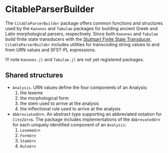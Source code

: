 # CitableParserBuilder

The `CitableParserBuilder` package offers common functions and structures used by the `Kanones` and `Tabulae` packages for building ancient Greek and Latin morphological parsers, respectively.  Since both `Kanones` and `Tabulae` build finite state transducers with the [Stuttgart Finite State Transducer](https://github.com/santhoshtr/sfst), `CitableParserBuilder` includes utilities for transcoding string values to and from URN values and SFST-PL expressions.

!!! note
    `Kanones.jl` and `Tabulae.jl` are not yet registered packages.

## Shared structures

- `Analysis`.  URN values define the four components of an Analysis:
    1. the lexeme
    2. the morphological form
    3. the stem used to arrive at the analysis
    4. the inflectional rule used to arrive at the analysis
- `AbbreviatedUrn`.  An abstract type supporting an abbreviated notation for `Cite2Urn`s.  The package includes implementations of the `AbbrevatedUrn` for each uniquely identified component of an `Analysis`:
    1. `LexemeUrn`
    2. `FormUrn`
    3. `StemUrn`
    4. `RuleUrn`

